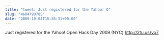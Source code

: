 ```yaml
---
title: "tweet: Just registered for the Yahoo! O"
slug: "4604790785"
date: "2009-10-04T15:36:31+00:00"
---
```

Just registered for the Yahoo! Open Hack Day 2009 (NYC) http://2tu.us/vo7